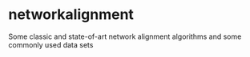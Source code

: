 # networkalignment
Some classic and state-of-art network alignment algorithms and some commonly used data sets
